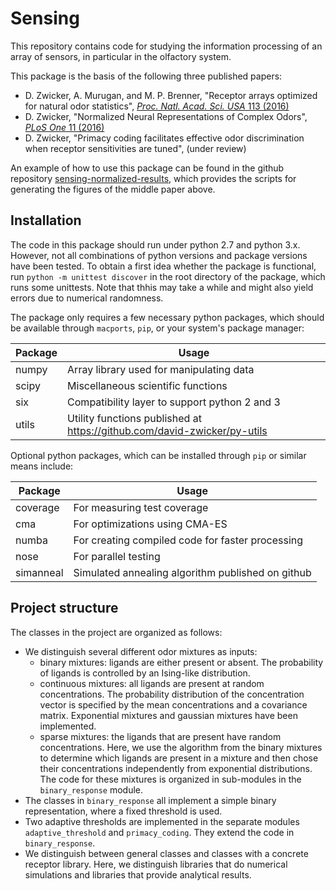# Sensing

This repository contains code for studying the information processing of an
array of sensors, in particular in the olfactory system.

This package is the basis of the following three published papers:
* D. Zwicker, A. Murugan, and M. P. Brenner,
  "Receptor arrays optimized for natural odor statistics",
  [*Proc. Natl. Acad. Sci. USA* 113 (2016)](http://dx.doi.org/10.1073/pnas.1600357113)
* D. Zwicker, 
  "Normalized Neural Representations of Complex Odors",
  [*PLoS One* 11 (2016)](http://dx.doi.org/10.1371/journal.pone.0166456)
* D. Zwicker,
  "Primacy coding facilitates effective odor discrimination when receptor sensitivities are tuned",
  (under review)


An example of how to use this package can be found in the github repository
[sensing-normalized-results](https://github.com/david-zwicker/sensing-normalized-results),
which provides the scripts for generating the figures of the middle paper above.


## Installation

The code in this package should run under python 2.7 and python 3.x.
However, not all combinations of python versions and package versions have been
tested.
To obtain a first idea whether the package is functional, run `python -m unittest discover`
in the root directory of the package, which runs some unittests.
Note that thhis may take a while and might also yield errors due to numerical
randomness. 

The package only requires a few necessary python packages, which should be
available through `macports`, `pip`, or your system's package manager:

Package     | Usage                                      
------------|-------------------------------------------
numpy       | Array library used for manipulating data
scipy       | Miscellaneous scientific functions
six         | Compatibility layer to support python 2 and 3
utils       | Utility functions published at https://github.com/david-zwicker/py-utils

Optional python packages, which can be installed through `pip` or similar means
include:

Package     | Usage                                      
------------|-------------------------------------------
coverage    | For measuring test coverage
cma         | For optimizations using CMA-ES
numba       | For creating compiled code for faster processing
nose        | For parallel testing
simanneal   | Simulated annealing algorithm published on github


## Project structure

The classes in the project are organized as follows:
- We distinguish several different odor mixtures as inputs:
    - binary mixtures: ligands are either present or absent. The probability
        of ligands is controlled by an Ising-like distribution.
    - continuous mixtures: all ligands are present at random concentrations. The
        probability distribution of the concentration vector is specified by the
        mean concentrations and a covariance matrix. Exponential mixtures and
        gaussian mixtures have been implemented.
    - sparse mixtures: the ligands that are present have random concentrations.
        Here, we use the algorithm from the binary mixtures to determine which
        ligands are present in a mixture and then chose their concentrations
        independently from exponential distributions. 
    The code for these mixtures is organized in sub-modules in the
    `binary_response` module.
- The classes in `binary_response` all implement a simple binary representation,
  where a fixed threshold is used.
- Two adaptive thresholds are implemented in the separate modules `adaptive_threshold`
  and `primacy_coding`. They extend the code in `binary_response`.
- We distinguish between general classes and classes  with a concrete receptor
    library. Here, we distinguish libraries that do numerical simulations and
    libraries that provide analytical results.
